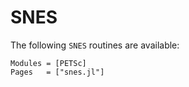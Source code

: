 # SNES

The following `SNES` routines are available:

```@autodocs
Modules = [PETSc]
Pages   = ["snes.jl"]
```
